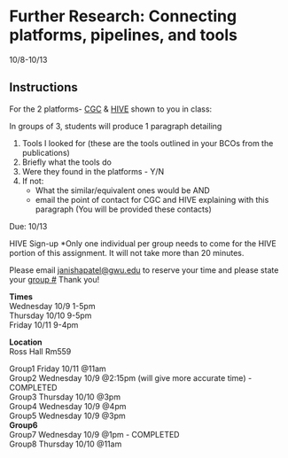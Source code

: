 Further Research: Connecting platforms, pipelines, and tools
===================================
10/8-10/13

## Instructions

For the 2 platforms- [CGC](http://cgc.sbgenomics.com) & [HIVE](https://hive.biochemistry.gwu.edu/dna.cgi?cmd=home) shown to you in class: 

In groups of 3, students will produce 1 paragraph detailing
1) Tools I looked for (these are the tools outlined in your BCOs from the publications)
2) Briefly what the tools do
3) Were they found in the platforms - Y/N
3) If not: 
    * What the similar/equivalent ones would be AND
    * email the point of contact for CGC and HIVE explaining with this paragraph (You will be provided these contacts)
    
Due: 10/13


HIVE Sign-up
*Only one individual per group needs to come for the HIVE portion of this assignment. It will not take more than 20 minutes.

Please email janishapatel@gwu.edu to reserve your time and please state your [group #](https://github.com/biocompute-objects/GW-SMHS-BIOC6223/blob/master/docs/Group_members.md)  Thank you!

**Times**    
Wednesday 10/9 1-5pm    
Thursday 10/10 9-5pm    
Friday 10/11 9-4pm      

**Location**    
Ross Hall Rm559


Group1 Friday 10/11 @11am      
Group2 Wednesday 10/9 @2:15pm (will give more accurate time) - COMPLETED    
Group3 Thursday 10/10 @3pm        
Group4 Wednesday 10/9 @4pm          
Group5 Wednesday 10/9 @3pm          
**Group6**      
Group7 Wednesday 10/9 @1pm - COMPLETED          
Group8 Thursday 10/10 @11am            

